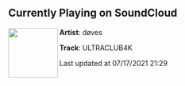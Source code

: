 ## Currently Playing on SoundCloud

[<img align="left" width="100" src="https://i1.sndcdn.com/artworks-LqkxVjL5HJPJezsP-XdRc0Q-t500x500.jpg">](https://soundcloud.com/dovescry/ultraclub4k)

**Artist**: døves 

**Track**: ULTRACLUB4K

Last updated at 07/17/2021 21:29

